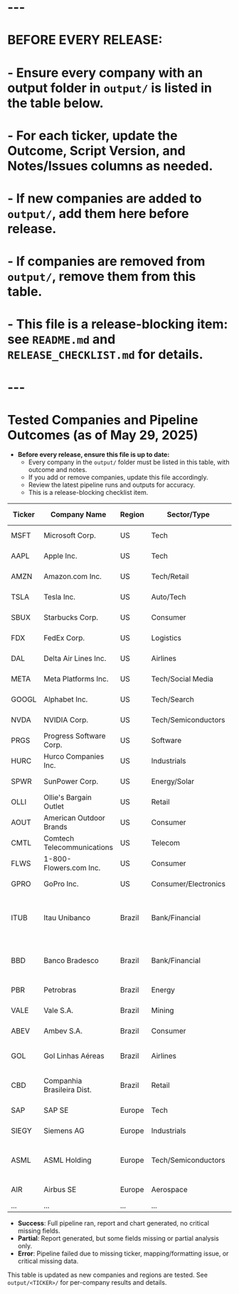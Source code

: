 # ---
# BEFORE EVERY RELEASE:
# - Ensure every company with an output folder in `output/` is listed in the table below.
# - For each ticker, update the Outcome, Script Version, and Notes/Issues columns as needed.
# - If new companies are added to `output/`, add them here before release.
# - If companies are removed from `output/`, remove them from this table.
# - This file is a release-blocking item: see `README.md` and `RELEASE_CHECKLIST.md` for details.
# ---

# Tested Companies and Pipeline Outcomes (as of May 29, 2025)

- **Before every release, ensure this file is up to date:**
    - Every company in the `output/` folder must be listed in this table, with outcome and notes.
    - If you add or remove companies, update this file accordingly.
    - Review the latest pipeline runs and outputs for accuracy.
    - This is a release-blocking checklist item.

| Ticker      | Company Name                  | Region      | Sector/Type         | Outcome     | Script Version | Notes/Issues                                                                 |
|-------------|-------------------------------|-------------|---------------------|------------|---------------|-------------------------------------------------------------------------------|
| MSFT        | Microsoft Corp.               | US          | Tech                | Success    | v2.2.2        | Full report, chart, and data generated                                        |
| AAPL        | Apple Inc.                    | US          | Tech                | Success    | v2.2.2        | Full report, chart, and data generated                                        |
| AMZN        | Amazon.com Inc.               | US          | Tech/Retail         | Success    | v2.2.2        | Full report, chart, and data generated                                        |
| TSLA        | Tesla Inc.                    | US          | Auto/Tech           | Success    | v2.2.2        | Full report, chart, and data generated                                        |
| SBUX        | Starbucks Corp.               | US          | Consumer            | Success    | v2.2.2        | Full report, chart, and data generated                                        |
| FDX         | FedEx Corp.                   | US          | Logistics           | Success    | v2.2.2        | Full report, chart, and data generated                                        |
| DAL         | Delta Air Lines Inc.          | US          | Airlines            | Success    | v2.2.2        | Full report, chart, and data generated                                        |
| META        | Meta Platforms Inc.            | US          | Tech/Social Media   | Success    | v2.2.2        | Full report, chart, and data generated                                        |
| GOOGL       | Alphabet Inc.                  | US          | Tech/Search         | Success    | v2.2.2        | Full report, chart, and data generated                                        |
| NVDA        | NVIDIA Corp.                   | US          | Tech/Semiconductors | Success    | v2.2.2        | Full report, chart, and data generated                                        |
| PRGS        | Progress Software Corp.        | US          | Software            | Success    | v2.2.2        | Full report, chart, and data generated                                        |
| HURC        | Hurco Companies Inc.           | US          | Industrials         | Success    | v2.2.2        | Full report, chart, and data generated                                        |
| SPWR        | SunPower Corp.                 | US          | Energy/Solar        | Success    | v2.2.1        | Full report, chart, and data generated                                        |
| OLLI        | Ollie's Bargain Outlet         | US          | Retail              | Success    | v2.2.1        | Full report, chart, and data generated                                        |
| AOUT        | American Outdoor Brands        | US          | Consumer            | Success    | v2.2.1        | Full report, chart, and data generated                                        |
| CMTL        | Comtech Telecommunications     | US          | Telecom             | Success    | v2.2.1        | Full report, chart, and data generated                                        |
| FLWS        | 1-800-Flowers.com Inc.         | US          | Consumer            | Success    | v2.2.1        | Full report, chart, and data generated                                        |
| GPRO        | GoPro Inc.                     | US          | Consumer/Electronics| Success    | v2.2.1        | Full report, chart, and data generated                                        |
| ITUB        | Itau Unibanco                 | Brazil      | Bank/Financial      | Error      | v2.2.1        | Field mapping/formatting issue (AI output not strict JSON); no report         |
| BBD         | Banco Bradesco                | Brazil      | Bank/Financial      | Partial    | v2.2.1        | Report generated, but 'sales' missing for all quarters (bank proxy logic)     |
| PBR         | Petrobras                     | Brazil      | Energy              | Success    | v2.2.1        | Full report, chart, and data generated                                        |
| VALE        | Vale S.A.                     | Brazil      | Mining              | Success    | v2.2.1        | Full report, chart, and data generated                                        |
| ABEV        | Ambev S.A.                    | Brazil      | Consumer            | Success    | v2.2.1        | Full report, chart, and data generated                                        |
| GOL         | Gol Linhas Aéreas             | Brazil      | Airlines            | Error      | v2.2.1        | Ticker not found; no report generated                                         |
| CBD         | Companhia Brasileira Dist.    | Brazil      | Retail              | Error      | v2.2.1        | Ticker not found; no report generated                                         |
| SAP         | SAP SE                        | Europe      | Tech                | Success    | v2.2.1        | Full report, chart, and data generated                                        |
| SIEGY       | Siemens AG                    | Europe      | Industrials         | Success    | v2.2.1        | Full report, chart, and data generated                                        |
| ASML        | ASML Holding                  | Europe      | Tech/Semiconductors | Partial    | v2.2.1        | Report generated, but missing 'retained_earnings' for all quarters            |
| AIR         | Airbus SE                     | Europe      | Aerospace           | Success    | v2.2.1        | Full report, chart, and data generated                                        |
| ...         | ...                           | ...         | ...                 | ...        | ...           | ...                                                                           |

- **Success**: Full pipeline ran, report and chart generated, no critical missing fields.
- **Partial**: Report generated, but some fields missing or partial analysis only.
- **Error**: Pipeline failed due to missing ticker, mapping/formatting issue, or critical missing data.

This table is updated as new companies and regions are tested. See `output/<TICKER>/` for per-company results and details.
